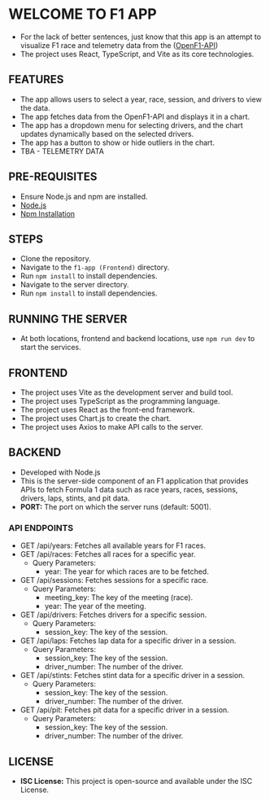 # WELCOME TO F1 APP
- For the lack of better sentences, just know that this app is an attempt to visualize F1 race and telemetry data from the ([OpenF1-API](https://openf1.org/#introduction))
- The project uses React, TypeScript, and Vite as its core technologies.
  
## FEATURES
- The app allows users to select a year, race, session, and drivers to view the data.
- The app fetches data from the OpenF1-API and displays it in a chart.
- The app has a dropdown menu for selecting drivers, and the chart updates dynamically based on the selected drivers.
- The app has a button to show or hide outliers in the chart.
- TBA - TELEMETRY DATA

## PRE-REQUISITES
- Ensure Node.js and npm are installed.
- [Node.js](https://nodejs.org/en/download)
- [Npm Installation](https://docs.npmjs.com/downloading-and-installing-node-js-and-npm)

## STEPS
- Clone the repository.
- Navigate to the `f1-app (Frontend)` directory.
- Run `npm install` to install dependencies.
- Navigate to the server directory.
- Run `npm install` to install dependencies.

## RUNNING THE SERVER
- At both locations, frontend and backend locations, use `npm run dev` to start the services.

## FRONTEND
- The project uses Vite as the development server and build tool.
- The project uses TypeScript as the programming language.
- The project uses React as the front-end framework.
- The project uses Chart.js to create the chart.
- The project uses Axios to make API calls to the server.

## BACKEND
- Developed with Node.js
- This is the server-side component of an F1 application that provides APIs to fetch Formula 1 data such as race years, races, sessions, drivers, laps, stints, and pit data.
- **PORT:** The port on which the server runs (default: 5001).

### API ENDPOINTS
- GET /api/years: Fetches all available years for F1 races.
- GET /api/races: Fetches all races for a specific year.
  - Query Parameters:
    - year: The year for which races are to be fetched.
- GET /api/sessions: Fetches sessions for a specific race.
  - Query Parameters:
    - meeting_key: The key of the meeting (race).
    - year: The year of the meeting.
- GET /api/drivers: Fetches drivers for a specific session.
  - Query Parameters:
    - session_key: The key of the session.
- GET /api/laps: Fetches lap data for a specific driver in a session.
  - Query Parameters:
    - session_key: The key of the session.
    - driver_number: The number of the driver.
- GET /api/stints: Fetches stint data for a specific driver in a session.
  - Query Parameters:
    - session_key: The key of the session.
    - driver_number: The number of the driver.
- GET /api/pit: Fetches pit data for a specific driver in a session.
  - Query Parameters:
    - session_key: The key of the session.
    - driver_number: The number of the driver.


## LICENSE
 - **ISC License:** This project is open-source and available under the ISC License.